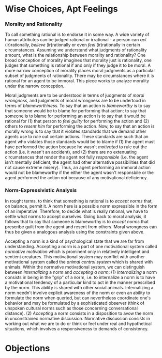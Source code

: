 # Wise Choices, Apt Feelings

### Morality and Rationality

To call something rational is to endorse it in some way. A wide variety of human attributes can be judged rational or irrational - a person can *act* (ir)rationally, *believe* (ir)rationally or even *feel* (ir)rationally in certain circumstances. Assuming we understand what judgments of rationality amount, what is the relationship between morality and rationality? One broad conception of morality imagines that morality just is rationality, one judges that something is rational if and only if they judge it to be moral. A more narrow conception of morality places moral judgments as a particular subset of judgments of rationality. There may be circumstances where it is rational for an agent to be immoral. This piece works to analyze morality under the narrow conception.

Moral judgments are to be understood in terms of judgments of *moral wrongness*, and judgments of moral wrongness are to be undertood in terms of *blameworthiness*. To say that an action is *blameworthy* is to say that someone would be to blame for performing that action; to say that someone is to blame for performing an action is to say that it would be rational for (1) that person to *feel guilty* for performing the action and (2) others to *resent him* for performing the action. Now, to say that an action is morally wrong is to say that it violates standards that we demand other agents use to rule out certain actions. These standards are such that an agent who violates those standards would be to blame if (1) the agent must have performed the action because he wasn't *motivated* to rule out the action (i.e. it wasn't an accident), and (2) there are no extenuating circumstances that render the agent not fully *responsible* (i.e. the agent isn't mentally deficient, the agent had other alternative possibilities that did not cause extreme misery). Thus, an agent performing an immoral action would not be blameworthy if the either the agent wasn't responsbile or the agent performed the action not because of any motivational deficiency.

### Norm-Expressivistic Analysis

In rought terms, to think that something is rational is to *accept norms* that, on balance, permit it. A norm here is a possible norm expressible in the form of an imperative. Therefore, to decide what is really rational, we have to settle what norms to accept ourselves. Going back to moral analysis, it follows that to say that someone is blameworthy is to *accept norms* that prescribe guilt from the agent and resent from others. Moral wrongness can thus be given a analogous analysis using the constraints given above.

Accepting a norm is a kind of psychological state that we are far from understanding. Accepting a norm is a part of one motivational system called *normative motivation* which is prominent only in relatively intelligent and sentient creatures. This motivational system may conflict with another motivational system called the *animal control system* which is shared with animals. Within the normative motivational system, we can distinguish between *internalizing* a norm and *accepting a norm*: (1) *Internalizing* a norm consists in being in the "grip" of a norm, i.e. to internalize a norm is to have a motivational tendency of a particular kind to act in the manner prescribed by the norm. This ability is shared with other social animals. Internalizing a norm needn't involve explicit awareness of the norm or even an ability to formulate the norm when queried, but can nevertheless coordinate one's behavior and may be formulated by a sophisticated observer (think of unspoken cultural norms such as those concerning conversational distance). (2) *Accepting* a norm consists in a disposition to avow the norm in unconstrained normative discussion. Normative discussion consists in working out what we are to do or think or feel under real and hypothetical situations, which involves a responsiveness to demands of consistency.

# Objections